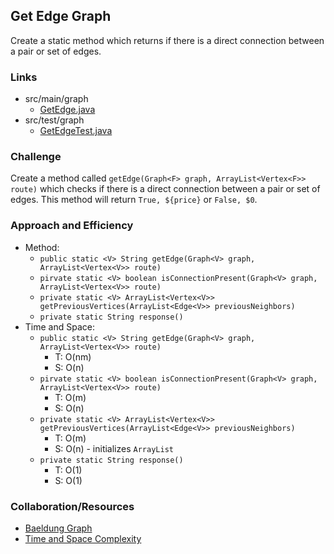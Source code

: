 ## Get Edge Graph
Create a static method which returns if there is a direct connection between a pair or set of edges.

### Links
* src/main/graph
  * [GetEdge.java](../code401challenges/src/main/java/graph/GetEdge.java)
* src/test/graph
  * [GetEdgeTest.java](../code401challenges/src/test/java/graph/GetEdgeTest.java)

### Challenge
Create a  method called `getEdge(Graph<F> graph, ArrayList<Vertex<F>> route)` which checks if there is a direct connection between a pair or set of edges. This method will return `True, ${price}` or `False, $0`.

### Approach and Efficiency
* Method:
  * `public static <V> String getEdge(Graph<V> graph, ArrayList<Vertex<V>> route)`
  * `pirvate static <V> boolean isConnectionPresent(Graph<V> graph, ArrayList<Vertex<V>> route)`
  * `private static <V> ArrayList<Vertex<V>> getPreviousVertices(ArrayList<Edge<V>> previousNeighbors)`
  * `private static String response()`
* Time and Space:
  * `public static <V> String getEdge(Graph<V> graph, ArrayList<Vertex<V>> route)`
    * T: O(nm)
    * S: O(n)
  * `pirvate static <V> boolean isConnectionPresent(Graph<V> graph, ArrayList<Vertex<V>> route)`
    * T: O(m)
    * S: O(n)
  * `private static <V> ArrayList<Vertex<V>> getPreviousVertices(ArrayList<Edge<V>> previousNeighbors)`
    * T: O(m)
    * S: O(n) - initializes `ArrayList`
  * `private static String response()`
    * T: O(1)
    * S: O(1)

### Collaboration/Resources
* [Baeldung Graph](https://www.baeldung.com/java-graphs)
* [Time and Space Complexity](https://stackoverflow.com/questions/30009987/space-complexity-of-java-data-structures)
